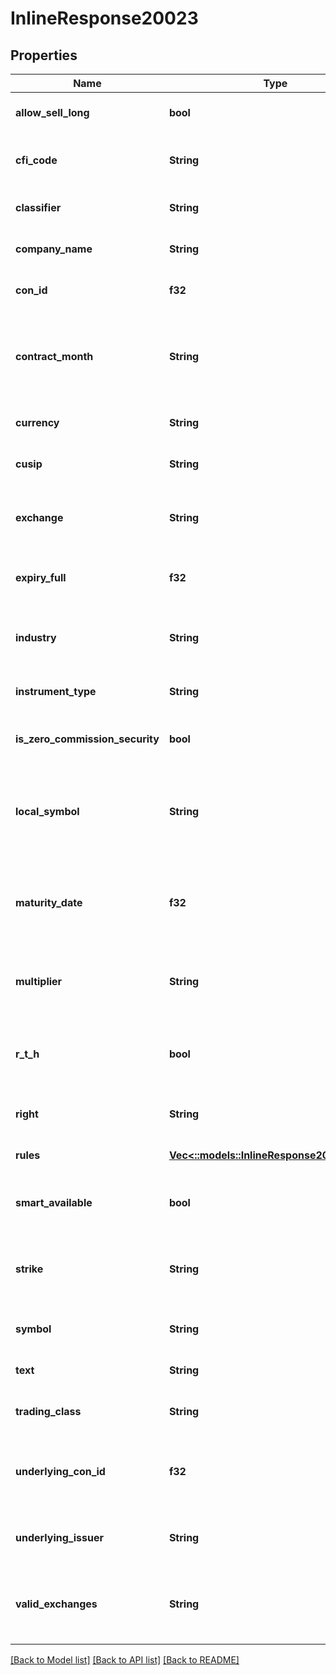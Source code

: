 # InlineResponse20023

## Properties
Name | Type | Description | Notes
------------ | ------------- | ------------- | -------------
**allow_sell_long** | **bool** | Allowed to sell shares that you own | [optional] [default to null]
**cfi_code** | **String** | Classification of Financial Instrument codes | [optional] [default to null]
**classifier** | **String** |  | [optional] [default to null]
**company_name** | **String** | Contracts company name | [optional] [default to null]
**con_id** | **f32** | IBKRs contract identifier | [optional] [default to null]
**contract_month** | **String** | Month the contract must be satisfied by making or accepting delivery | [optional] [default to null]
**currency** | **String** | Currency contract trades in | [optional] [default to null]
**cusip** | **String** |  | [optional] [default to null]
**exchange** | **String** | Primary Exchange, Routing or Trading Venue | [optional] [default to null]
**expiry_full** | **f32** | Expiration Date in the format YYYYMMDD | [optional] [default to null]
**industry** | **String** | Specific group of companies or businesses. | [optional] [default to null]
**instrument_type** | **String** | Asset Class of the contract | [optional] [default to null]
**is_zero_commission_security** | **bool** | Supports zero commission trades | [optional] [default to null]
**local_symbol** | **String** | Contracts symbol from primary exchange. For options it is the OCC symbol. | [optional] [default to null]
**maturity_date** | **f32** | Date on which the underlying transaction settles if the option is exercised | [optional] [default to null]
**multiplier** | **String** | numerical value of each point of price movement | [optional] [default to null]
**r_t_h** | **bool** | Provides trading outside of Regular Trading Hours | [optional] [default to null]
**right** | **String** | Put or Call of the option | [optional] [default to null]
**rules** | [**Vec<::models::InlineResponse20023Rules>**](inline_response_200_23_rules.md) |  | [optional] [default to null]
**smart_available** | **bool** | Support IBKRs SMART routing | [optional] [default to null]
**strike** | **String** | fixed price at which the owner of the option buys or sells the underlying | [optional] [default to null]
**symbol** | **String** | Underlying symbol | [optional] [default to null]
**text** | **String** | Formatted contract parameters | [optional] [default to null]
**trading_class** | **String** | Designation of the contract | [optional] [default to null]
**underlying_con_id** | **f32** | IBKRs contract identifier for the underlying instrument | [optional] [default to null]
**underlying_issuer** | **String** | Legal entity for underlying contract | [optional] [default to null]
**valid_exchanges** | **String** | Comma separated list of exchanges or trading venues | [optional] [default to null]

[[Back to Model list]](../README.md#documentation-for-models) [[Back to API list]](../README.md#documentation-for-api-endpoints) [[Back to README]](../README.md)


